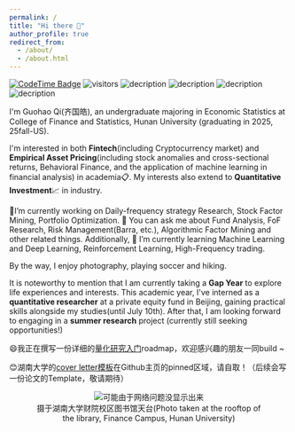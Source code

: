 ```yaml
---
permalink: /
title: "Hi there 👋"
author_profile: true
redirect_from: 
  - /about/
  - /about.html
---
```



<!--Hi there 👋 -->
[![CodeTime Badge](https://img.shields.io/endpoint?style=social&color=222&url=https%3A%2F%2Fapi.codetime.dev%2Fshield%3Fid%3D24355%26project%3D%26in=0)](https://codetime.dev)
 ![visitors](https://visitor-badge.laobi.icu/badge?page_id=Barca0412.Barca0412)
![decription](https://img.shields.io/badge/Language-Python-green)
![decription](https://img.shields.io/badge/Language-R-blue)
![decription](https://img.shields.io/badge/Language-C++-red)
![decription](https://img.shields.io/badge/Language-SAS-white)


I'm Guohao Qi(齐国皓), an undergraduate majoring in Economic Statistics at College of Finance and Statistics, Hunan University (graduating in 2025, 25fall-US). 

I'm interested in both **Fintech**(including Cryptocurrency market) and **Empirical Asset Pricing**(including stock anomalies and cross-sectional returns, Behavioral Finance, and the application of machine learning in financial analysis) in academia📋. My interests also extend to **Quantitative Investment**📈 in industry.

🔭I’m currently working on Daily-frequency strategy Research, Stock Factor Mining, Portfolio Optimization. 💬 You can ask me about Fund Analysis, FoF Research, Risk Management(Barra, etc.), Algorithmic Factor Mining and other related things. Additionally, 🤔 I’m currently learning Machine Learning and Deep Learning, Reinforcement Learning, High-Frequency trading.

By the way, I enjoy photography, playing soccer and hiking. 

It is noteworthy to mention that I am currently taking a **Gap Year** to explore life experiences and interests. This academic year, I've interned as a **quantitative researcher** at a private equity fund in Beijing, gaining practical skills alongside my studies(until July 10th). After that, I am looking forward to engaging in a **summer research** project (currently still seeking opportunities!)

<!--
. Specifically, during my senior year (the 2023-2024 academic year, during which I am now on a sabbatical), I have opted to take a break from my studies. In pursuit of a deeper exploration of my interests, I have ventured to Beijing to work as a quantitative researcher at a private equity fund for six months (thus far).
-->


<!--
<div align="center">
  <img src="https://github-readme-stats.vercel.app/api?username=Barca0412&height=137" height="150px" />
  <img src="https://github-readme-stats.vercel.app/api/top-langs/?username=Barca0412&layout=compact&height=137" height="150px" />
</div>
-->



😄我正在撰写一份详细的[量化研究入门](https://github.com/Barca0412/Introduction-to-Quantitative-Finance)roadmap，欢迎感兴趣的朋友一同build ~

😊湖南大学的[cover letter模板](https://github.com/Barca0412/Cover-letter-of-Hunan-University)在Github主页的pinned区域，请自取！（后续会写一份论文的Template，敬请期待）


<div align="center">
  <figure>
    <img src="https://i.postimg.cc/7LKwZcgb/20240414195424.jpg" alt="可能由于网络问题没显示出来" title="摄于湖南大学财院校区图书馆天台">
    <figcaption>摄于湖南大学财院校区图书馆天台(Photo taken at the rooftop of the library, Finance Campus, Hunan University)</figcaption>
  </figure>
</div>
<!--
📫Email: qgh124430@hnu.edu.cn

📞Wechat: qgh985695077
-->





